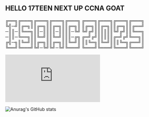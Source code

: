 ## HELLO 17TEEN NEXT UP CCNA GOAT


╔══╗╔═══╗╔═══╗╔═══╗╔═══╗     ╔═══╗╔═══╗╔═══╗╔═══╗
╚╣─╝║╔═╗║║╔═╗║║╔═╗║║╔═╗║     ║╔═╗║║╔═╗║║╔═╗║║╔══╝
─║║─║╚══╗║║─║║║║─║║║║─╚╝     ╚╝╔╝║║║║║║╚╝╔╝║║╚══╗
─║║─╚══╗║║╚═╝║║╚═╝║║║─╔╗     ╔═╝╔╝║║║║║╔═╝╔╝╚══╗║
╔╣─╗║╚═╝║║╔═╗║║╔═╗║║╚═╝║     ║║╚═╗║╚═╝║║║╚═╗╔══╝║
╚══╝╚═══╝╚╝─╚╝╚╝─╚╝╚═══╝     ╚═══╝╚═══╝╚═══╝╚═══╝


<iframe src="https://tryhackme.com/api/v2/badges/public-profile?userPublicId=2664231" style='border:none;'></iframe>


![Anurag's GitHub stats](https://github-readme-stats.vercel.app/api?username=lsxxc&theme=dark&show_icons=true)

